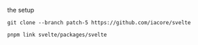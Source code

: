 the setup

```
git clone --branch patch-5 https://github.com/iacore/svelte

pnpm link svelte/packages/svelte
```

